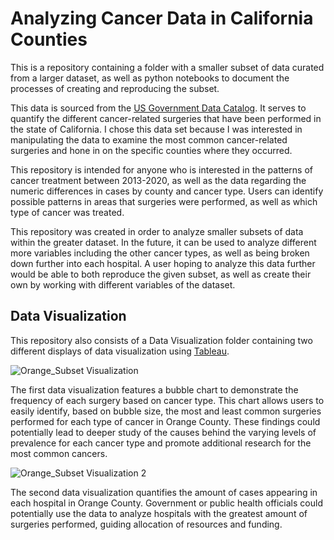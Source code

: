 # Analyzing Cancer Data in California Counties
This is a repository containing a folder with a smaller subset of data curated from a larger dataset, as well as python notebooks to document the processes of creating and reproducing the subset. 

This data is sourced from the [US Government Data Catalog](https://catalog.data.gov/dataset/number-of-cancer-surgeries-volume-performed-in-california-hospitals-6e092). It serves to quantify the different cancer-related surgeries that have been performed in the state of California. I chose this data set because I was interested in manipulating the data to examine the most common cancer-related surgeries and hone in on the specific counties where they occurred.

This repository is intended for anyone who is interested in the patterns of cancer treatment between 2013-2020, as well as the data regarding the numeric differences in cases by county and cancer type. Users can identify possible patterns in areas that surgeries were performed, as well as which type of cancer was treated. 

This repository was created in order to analyze smaller subsets of data within the greater dataset. In the future, it can be used to analyze different more variables including the other cancer types, as well as being broken down further into each hospital. A user hoping to analyze this data further would be able to both reproduce the given subset, as well as create their own by working with different variables of the dataset. 

## Data Visualization

This repository also consists of a Data Visualization folder containing two different displays of data visualization using [Tableau](https://www.tableau.com/).

![Orange_Subset Visualization](https://user-images.githubusercontent.com/118300502/202927827-dafa942a-4297-4b06-9936-9d811b8601c9.jpg)

The first data visualization features a bubble chart to demonstrate the frequency of each surgery based on cancer type. This chart allows users to easily identify, based on bubble size, the most and least common surgeries performed for each type of cancer in Orange County. These findings could potentially lead to deeper study of the causes behind the varying levels of prevalence for each cancer type and promote additional research for the most common cancers. 

![Orange_Subset Visualization 2](https://user-images.githubusercontent.com/118300502/202928202-07ea499a-5b21-4ff0-a7f2-e1f7c4cee05a.jpg)

The second data visualization quantifies the amount of cases appearing in each hospital in Orange County. Government or public health officials could potentially use the data to analyze hospitals with the greatest amount of surgeries performed, guiding allocation of resources and funding.  
